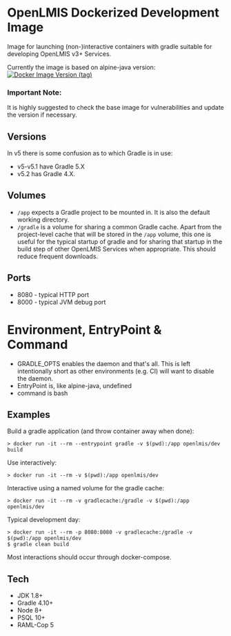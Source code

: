 # OpenLMIS Dockerized Development Image

Image for launching (non-)interactive containers with gradle suitable for developing OpenLMIS v3+ Services.

Currently the image is based on alpine-java version:  
[![Docker Image Version (tag)](https://img.shields.io/docker/v/_/alpine/3.13)](https://hub.docker.com/layers/library/alpine/3.13/images/sha256-16fd981ddc557fd3b38209d15e7ee8e3e6d9d4d579655e8e47243e2c8525b503?context=explore)
### Important Note:
It is highly suggested to check the base image for vulnerabilities and update the version if necessary.


## Versions

In v5 there is some confusion as to which Gradle is in use:
* v5-v5.1 have Gradle 5.X
* v5.2 has Gradle 4.X.

## Volumes

- `/app` expects a Gradle project to be mounted in.  It is also the default working directory.
- `/gradle` is a volume for sharing a common Gradle cache.  Apart from the project-level cache that will be stored
in the `/app` volume, this one is useful for the typical startup of gradle and for sharing that startup in the
build step of other OpenLMIS Services when appropriate.  This should reduce frequent downloads.

## Ports

- 8080 - typical HTTP port
- 8000 - typical JVM debug port

# Environment, EntryPoint & Command

- GRADLE_OPTS enables the daemon and that's all.  This is left intentionally short as other environments (e.g. CI)
will want to disable the daemon.
- EntryPoint is, like alpine-java, undefined
- command is bash

## Examples

Build a gradle application (and throw container away when done):
```shell
> docker run -it --rm --entrypoint gradle -v $(pwd):/app openlmis/dev build
```

Use interactively:
```shell
> docker run -it --rm -v $(pwd):/app openlmis/dev
```

Interactive using a named volume for the gradle cache:
```shell
> docker run -it --rm -v gradlecache:/gradle -v $(pwd):/app openlmis/dev
```

Typical development day:
```shell
> docker run -it --rm -p 8080:8080 -v gradlecache:/gradle -v $(pwd):/app openlmis/dev
$ gradle clean build
```
Most interactions should occur through docker-compose.

## Tech

- JDK 1.8+
- Gradle 4.10+
- Node 8+
- PSQL 10+
- RAML-Cop 5
